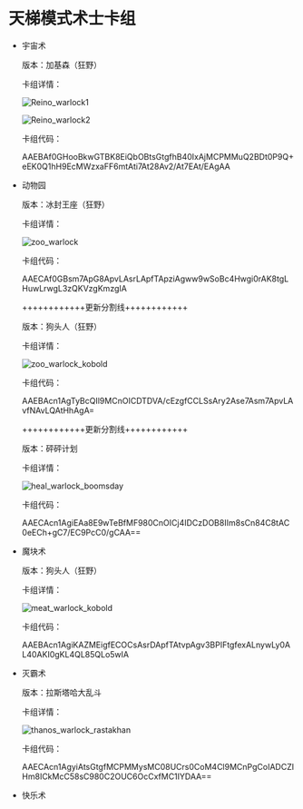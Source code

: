 # 天梯模式术士卡组

- 宇宙术

  版本：加基森（狂野）

  卡组详情：

  ![Reino_warlock1](screenshot/Reino_warlock1.png)

  ![Reino_warlock2](screenshot/Reino_warlock2.png)

  卡组代码：

  AAEBAf0GHooBkwGTBK8EiQbOBtsGtgfhB40IxAjMCPMMuQ2BDt0P9Q+eEK0Q1hH9EcMWzxaFF6mtAti7At28Av2/At7EAt/EAgAA

- 动物园

  版本：冰封王座（狂野）

  卡组详情：

  ![zoo_warlock](screenshot/zoo_warlock.png)

  卡组代码：

  AAECAf0GBsm7ApG8ApvLAsrLApfTApziAgww9wSoBc4Hwgi0rAK8tgLHuwLrwgL3zQKVzgKmzgIA

  ++++++++++++更新分割线++++++++++++

  版本：狗头人（狂野）

  卡组详情：

  ![zoo_warlock_kobold](screenshot/zoo_warlock_kobold.png)

  卡组代码：

  AAEBAcn1AgTyBcQIl9MCnOICDTDVA/cEzgfCCLSsAry2Ase7Asm7ApvLAvfNAvLQAtHhAgA=

  ++++++++++++更新分割线++++++++++++

  版本：砰砰计划

  卡组详情：

  ![heal_warlock_boomsday](screenshot/heal_warlock_boomsday.png)

  卡组代码：

  AAECAcn1AgiEAa8E9wTeBfMF980CnOICj4IDCzDOB8IIm8sCn84C8tAC0eECh+gC7/EC9PcC0/gCAA==

- 魔块术

  版本：狗头人（狂野）

  卡组详情：

  ![meat_warlock_kobold](screenshot/meat_warlock_kobold.png)

  卡组代码：

  AAEBAcn1AgiKAZMEigfECOCsAsrDApfTAtvpAgv3BPIFtgfexALnywLy0AL40AKI0gKL4QL85QLo5wIA

- 灭霸术

  版本：拉斯塔哈大乱斗

  卡组详情：

  ![thanos_warlock_rastakhan](screenshot/thanos_warlock_rastakhan.png)

  卡组代码：

  AAECAcn1AgyiAtsGtgfMCPMMysMC08UCrs0CoM4Cl9MCnPgCoIADCZIHm8ICkMcC58sC980C2OUC6OcCxfMC1IYDAA==

- 快乐术